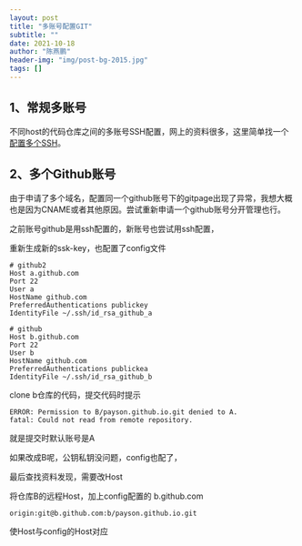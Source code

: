 ```yaml
---
layout: post
title: "多账号配置GIT"
subtitle: ""
date: 2021-10-18
author: "陈燕鹏"
header-img: "img/post-bg-2015.jpg"
tags: []
---
```




## 1、常规多账号

不同host的代码仓库之间的多账号SSH配置，网上的资料很多，这里简单找一个 [配置多个SSH](https://www.jianshu.com/p/92d207964061)。

## 2、多个Github账号

由于申请了多个域名，配置同一个github账号下的gitpage出现了异常，我想大概也是因为CNAME或者其他原因。尝试重新申请一个github账号分开管理也行。

之前账号github是用ssh配置的，新账号也尝试用ssh配置，

重新生成新的ssk-key，也配置了config文件

```
# github2
Host a.github.com
Port 22
User a
HostName github.com
PreferredAuthentications publickey
IdentityFile ~/.ssh/id_rsa_github_a

# github 
Host b.github.com
Port 22
User b
HostName github.com
PreferredAuthentications publickea
IdentityFile ~/.ssh/id_rsa_github_b

```

clone b仓库的代码，提交代码时提示

```
ERROR: Permission to B/payson.github.io.git denied to A.
fatal: Could not read from remote repository.
```

就是提交时默认账号是A

如果改成B呢，公钥私钥没问题，config也配了，

最后查找资料发现，需要改Host

将仓库B的远程Host，加上config配置的 b.github.com

```
origin:git@b.github.com:b/payson.github.io.git
```

使Host与config的Host对应

